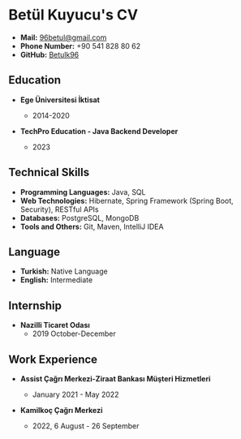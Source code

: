 # Betül Kuyucu's CV

- **Mail:** 96betul@gmail.com
- **Phone Number:** +90 541 828 80 62
- **GitHub:** [Betulk96](https://github.com/Betulk96)

## Education

- **Ege Üniversitesi İktisat**
  - 2014-2020

- **TechPro Education - Java Backend Developer**
  - 2023

## Technical Skills

- **Programming Languages:** Java, SQL
- **Web Technologies:** Hibernate, Spring Framework (Spring Boot, Security), RESTful APIs
- **Databases:** PostgreSQL, MongoDB
- **Tools and Others:** Git, Maven, IntelliJ IDEA

## Language

- **Turkish:** Native Language
- **English:** Intermediate

## Internship

- **Nazilli Ticaret Odası**
  - 2019 October-December

## Work Experience

- **Assist Çağrı Merkezi-Ziraat Bankası Müşteri Hizmetleri**
  - January 2021 - May 2022

- **Kamilkoç Çağrı Merkezi**
  - 2022, 6 August - 26 September
